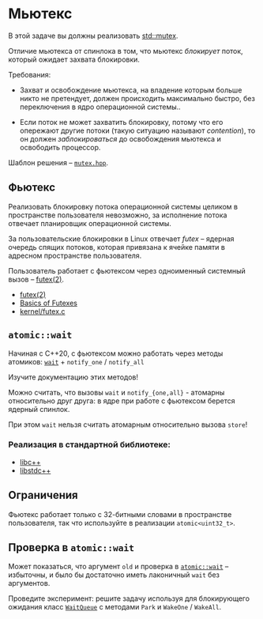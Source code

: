 # Мьютекс

В этой задаче вы должны реализовать [std::mutex](https://ru.cppreference.com/w/cpp/thread/mutex). 

Отличие мьютекса от спинлока в том, что мьютекс _блокирует_ поток, который ожидает захвата блокировки.

Требования:

* Захват и освобождение мьютекса, на владение которым больше никто не претендует, должен происходить максимально быстро, без переключения в ядро операционной системы..

* Если поток не может захватить блокировку, потому что его опережают другие потоки (такую ситуацию называют _contention_), то он должен _заблокироваться_ до освобождения мьютекса и освободить процессор.

Шаблон решения – [`mutex.hpp`](mutex.hpp).

## Фьютекс

Реализовать блокировку потока операционной системы целиком в пространстве пользователя невозможно, за исполнение потока отвечает планировщик операционной системы.

За пользовательские блокировки в Linux отвечает _futex_ – ядерная очередь спящих потоков, которая привязана к ячейке памяти в адресном пространстве пользователя.

Пользователь работает с фьютексом через одноименный системный вызов – [futex(2)](http://man7.org/linux/man-pages/man2/futex.2.html).

- [futex(2)](http://man7.org/linux/man-pages/man2/futex.2.html)
- [Basics of Futexes](https://eli.thegreenplace.net/2018/basics-of-futexes/)
- [kernel/futex.c](https://github.com/torvalds/linux/blob/master/kernel/futex.c)

## `atomic::wait`

Начиная с С++20, с фьютексом можно работать через методы атомиков: [`wait`](https://en.cppreference.com/w/cpp/atomic/atomic/wait) + `notify_one` / `notify_all`

Изучите документацию этих методов!

Можно считать, что вызовы `wait` и `notify_{one,all}` - атомарны относительно друг друга: в ядре при работе с фьютексом берется ядерный спинлок.

При этом `wait` нельзя считать атомарным относительно вызова `store`!

### Реализация в стандартной библиотеке:

- [libc++](https://github.com/llvm/llvm-project/blob/main/libcxx/src/atomic.cpp)
- [libstdc++](https://github.com/gcc-mirror/gcc/blob/master/libstdc%2B%2B-v3/include/bits/atomic_wait.h)

## Ограничения

Фьютекс работает только с 32-битными словами в пространстве пользователя, так что используйте в реализации `atomic<uint32_t>`.

## Проверка в `atomic::wait`

Может показаться, что аргумент `old` и проверка в [`atomic::wait`](https://en.cppreference.com/w/cpp/atomic/atomic/wait) – избыточны, и было бы достаточно иметь лаконичный `wait` без аргументов.

Проведите эксперимент: решите задачу используя для блокирующего ожидания класс [`WaitQueue`](wait_queue.hpp) с методами `Park` и `WakeOne` / `WakeAll`. 
